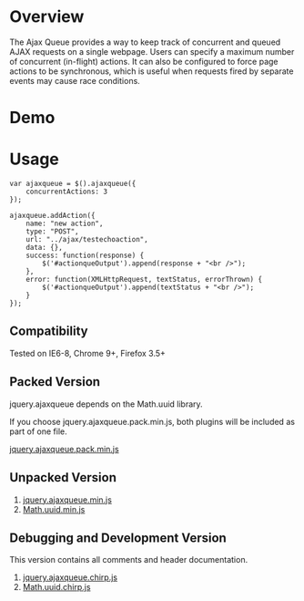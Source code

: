 # Overview

The Ajax Queue provides a way to keep track of concurrent and queued AJAX requests on a single webpage. Users can specify a maximum number of concurrent (in-flight) actions.
It can also be configured to force page actions to be synchronous, which is useful when requests fired by separate events may cause race conditions.

# Demo


# Usage

	var ajaxqueue = $().ajaxqueue({
		concurrentActions: 3
	});

	ajaxqueue.addAction({
		name: "new action",
		type: "POST",
		url: "../ajax/testechoaction",
		data: {},
		success: function(response) {
			$('#actionqueOutput').append(response + "<br />");
		},
		error: function(XMLHttpRequest, textStatus, errorThrown) {
			$('#actionqueOutput').append(textStatus + "<br />");
		}
	});

## Compatibility

Tested on IE6-8, Chrome 9+, Firefox 3.5+

## Packed Version

jquery.ajaxqueue depends on the Math.uuid library.

If you choose jquery.ajaxqueue.pack.min.js, both plugins will be included as part of one file.

[jquery.ajaxqueue.pack.min.js](https://github.com/ZS/jquery.controls/raw/master/ajaxqueue/js/jquery.ajaxqueue.pack.min.js)

## Unpacked Version

1. [jquery.ajaxqueue.min.js](https://github.com/ZS/jquery.controls/raw/master/ajaxqueue/js/jquery.ajaxqueue.min.js)
2. [Math.uuid.min.js](https://github.com/ZS/jquery.controls/raw/master/ajaxqueue/js/Math.uuid.min.js)

## Debugging and Development Version

This version contains all comments and header documentation.

1. [jquery.ajaxqueue.chirp.js](https://github.com/ZS/jquery.controls/raw/master/ajaxqueue/js/jquery.ajaxqueue.chirp.js)
2. [Math.uuid.chirp.js](https://github.com/ZS/jquery.controls/raw/master/ajaxqueue/js/Math.uuid.chirp.js)


